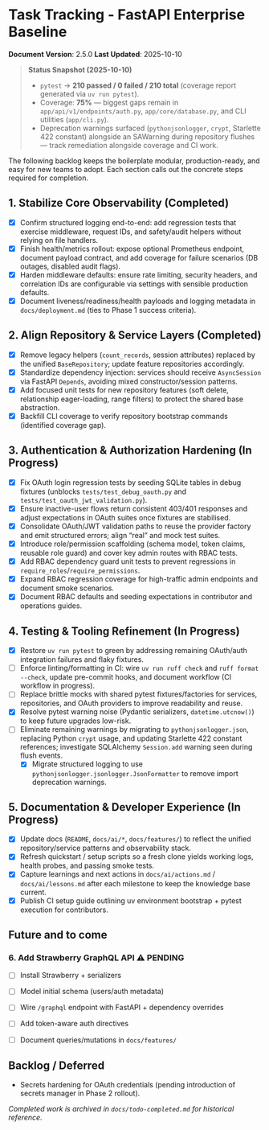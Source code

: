 # Task Tracking - FastAPI Enterprise Baseline

**Document Version**: 2.5.0
**Last Updated**: 2025-10-10

> **Status Snapshot (2025-10-10)**
> - `pytest` → **210 passed / 0 failed / 210 total** (coverage report generated via `uv run pytest`).
> - Coverage: **75%** — biggest gaps remain in `app/api/v1/endpoints/auth.py`, `app/core/database.py`, and CLI utilities (`app/cli.py`).
> - Deprecation warnings surfaced (`pythonjsonlogger`, `crypt`, Starlette 422 constant) alongside an SAWarning during repository flushes — track remediation alongside coverage and CI work.

The following backlog keeps the boilerplate modular, production-ready, and easy for new teams to adopt. Each section calls out the concrete steps required for completion.

## 1. Stabilize Core Observability (Completed)
- [x] Confirm structured logging end-to-end: add regression tests that exercise middleware, request IDs, and safety/audit helpers without relying on file handlers.
- [x] Finish health/metrics rollout: expose optional Prometheus endpoint, document payload contract, and add coverage for failure scenarios (DB outages, disabled audit flags).
- [x] Harden middleware defaults: ensure rate limiting, security headers, and correlation IDs are configurable via settings with sensible production defaults.
- [x] Document liveness/readiness/health payloads and logging metadata in `docs/deployment.md` (ties to Phase 1 success criteria).

## 2. Align Repository & Service Layers (Completed)
- [x] Remove legacy helpers (`count_records`, session attributes) replaced by the unified `BaseRepository`; update feature repositories accordingly.
- [x] Standardize dependency injection: services should receive `AsyncSession` via FastAPI `Depends`, avoiding mixed constructor/session patterns.
- [x] Add focused unit tests for new repository features (soft delete, relationship eager-loading, range filters) to protect the shared base abstraction.
- [x] Backfill CLI coverage to verify repository bootstrap commands (identified coverage gap).

## 3. Authentication & Authorization Hardening (In Progress)
- [x] Fix OAuth login regression tests by seeding SQLite tables in debug fixtures (unblocks `tests/test_debug_oauth.py` and `tests/test_oauth_jwt_validation.py`).
- [x] Ensure inactive-user flows return consistent 403/401 responses and adjust expectations in OAuth suites once fixtures are stabilised.
- [x] Consolidate OAuth/JWT validation paths to reuse the provider factory and emit structured errors; align “real” and mock test suites.
- [x] Introduce role/permission scaffolding (schema model, token claims, reusable role guard) and cover key admin routes with RBAC tests.
- [x] Add RBAC dependency guard unit tests to prevent regressions in `require_roles`/`require_permissions`.
- [x] Expand RBAC regression coverage for high-traffic admin endpoints and document smoke scenarios.
- [x] Document RBAC defaults and seeding expectations in contributor and operations guides.

## 4. Testing & Tooling Refinement (In Progress)
- [x] Restore `uv run pytest` to green by addressing remaining OAuth/auth integration failures and flaky fixtures.
- [ ] Enforce linting/formatting in CI: wire `uv run ruff check` and `ruff format --check`, update pre-commit hooks, and document workflow (CI workflow in progress).
- [ ] Replace brittle mocks with shared pytest fixtures/factories for services, repositories, and OAuth providers to improve readability and reuse.
- [x] Resolve pytest warning noise (Pydantic serializers, `datetime.utcnow()`) to keep future upgrades low-risk.
- [ ] Eliminate remaining warnings by migrating to `pythonjsonlogger.json`, replacing Python `crypt` usage, and updating Starlette 422 constant references; investigate SQLAlchemy `Session.add` warning seen during flush events.
  - [x] Migrate structured logging to use `pythonjsonlogger.jsonlogger.JsonFormatter` to remove import deprecation warnings.

## 5. Documentation & Developer Experience (In Progress)
- [x] Update docs (`README`, `docs/ai/*`, `docs/features/`) to reflect the unified repository/service patterns and observability stack.
- [x] Refresh quickstart / setup scripts so a fresh clone yields working logs, health probes, and passing smoke tests.
- [x] Capture learnings and next actions in `docs/ai/actions.md` / `docs/ai/lessons.md` after each milestone to keep the knowledge base current.
- [x] Publish CI setup guide outlining uv environment bootstrap + pytest execution for contributors.

## Future and to come
### 6. Add Strawberry GraphQL API ⚠️ PENDING
- [ ] Install Strawberry + serializers
- [ ] Model initial schema (users/auth metadata)
- [ ] Wire `/graphql` endpoint with FastAPI + dependency overrides
- [ ] Add token-aware auth directives
- [ ] Document queries/mutations in `docs/features/`


## Backlog / Deferred
- Secrets hardening for OAuth credentials (pending introduction of secrets manager in Phase 2 rollout).

*Completed work is archived in `docs/todo-completed.md` for historical reference.*
